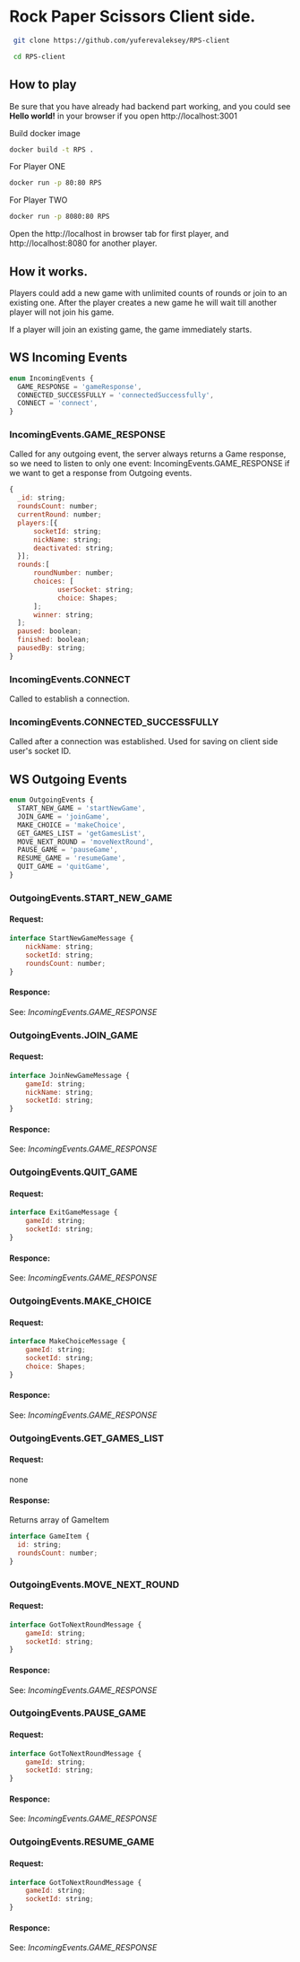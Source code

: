 # Rock Paper Scissors Client side.

```bash
 git clone https://github.com/yuferevaleksey/RPS-client
```

```bash
 cd RPS-client
```

## How to play

Be sure that you have already had backend part working, and you could see **Hello world!** in your browser if you open http://localhost:3001

Build docker image

```bash
docker build -t RPS .
```

For Player ONE

```bash
docker run -p 80:80 RPS
```

For Player TWO

```bash
docker run -p 8080:80 RPS
```

Open the http://localhost in browser tab for first player, and http://localhost:8080 for another player.


## How it works.

Players could add a new game with unlimited counts of rounds or join to an existing one.
After the player creates a new game he will wait till another player will not join his game.

If a player will join an existing game, the game immediately starts.


## WS Incoming Events
```javascript
enum IncomingEvents {
  GAME_RESPONSE = 'gameResponse',
  CONNECTED_SUCCESSFULLY = 'connectedSuccessfully',
  CONNECT = 'connect',
}
```

### IncomingEvents.GAME_RESPONSE

Called for any outgoing event, the server always returns a Game response, so we need to listen to only one event: IncomingEvents.GAME_RESPONSE if we want to get a response from Outgoing events.

```javascript
{
  _id: string;
  roundsCount: number;
  currentRound: number;
  players:[{
      socketId: string;
      nickName: string;
      deactivated: string;
  }];
  rounds:[
      roundNumber: number;
      choices: [
            userSocket: string;
            choice: Shapes;
      ];
      winner: string;
  ];
  paused: boolean;
  finished: boolean;
  pausedBy: string;
}
```

### IncomingEvents.CONNECT
Called to establish a connection.

### IncomingEvents.CONNECTED_SUCCESSFULLY
Called after a connection was established. Used for saving on client side user's socket ID.


## WS Outgoing Events

```javascript
enum OutgoingEvents {
  START_NEW_GAME = 'startNewGame',
  JOIN_GAME = 'joinGame',
  MAKE_CHOICE = 'makeChoice',
  GET_GAMES_LIST = 'getGamesList',
  MOVE_NEXT_ROUND = 'moveNextRound',
  PAUSE_GAME = 'pauseGame',
  RESUME_GAME = 'resumeGame',
  QUIT_GAME = 'quitGame',
}
```

### OutgoingEvents.START_NEW_GAME

#### Request:
```javascript
interface StartNewGameMessage {
    nickName: string;
    socketId: string;
    roundsCount: number;
}
```

#### Responce:
See: *IncomingEvents.GAME_RESPONSE*

### OutgoingEvents.JOIN_GAME

#### Request:
```javascript
interface JoinNewGameMessage {
    gameId: string;
    nickName: string;
    socketId: string;
}
```

#### Responce:
See: *IncomingEvents.GAME_RESPONSE*


### OutgoingEvents.QUIT_GAME

#### Request:
```javascript 
interface ExitGameMessage {
    gameId: string;
    socketId: string;
}
```

#### Responce:
See: *IncomingEvents.GAME_RESPONSE*

### OutgoingEvents.MAKE_CHOICE

#### Request:
```javascript
interface MakeChoiceMessage {
    gameId: string;
    socketId: string;
    choice: Shapes;
}
```

#### Responce:
See: *IncomingEvents.GAME_RESPONSE*

### OutgoingEvents.GET_GAMES_LIST

#### Request:
none

#### Response:
Returns array of GameItem
```javascript
interface GameItem {
  id: string;
  roundsCount: number;
}
```

### OutgoingEvents.MOVE_NEXT_ROUND

#### Request:
```javascript
interface GotToNextRoundMessage {
    gameId: string;
    socketId: string;
}
```

#### Responce:
See: *IncomingEvents.GAME_RESPONSE*

### OutgoingEvents.PAUSE_GAME

#### Request:
```javascript
interface GotToNextRoundMessage {
    gameId: string;
    socketId: string;
}
```

#### Responce:
See: *IncomingEvents.GAME_RESPONSE*


### OutgoingEvents.RESUME_GAME

#### Request:
```javascript
interface GotToNextRoundMessage {
    gameId: string;
    socketId: string;
}
```

#### Responce:
See: *IncomingEvents.GAME_RESPONSE*

